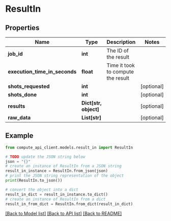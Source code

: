 # ResultIn


## Properties

Name | Type | Description | Notes
------------ | ------------- | ------------- | -------------
**job_id** | **int** | The ID of the result | 
**execution_time_in_seconds** | **float** | Time it took to compute the result | 
**shots_requested** | **int** |  | [optional] 
**shots_done** | **int** |  | [optional] 
**results** | **Dict[str, object]** |  | [optional] 
**raw_data** | **List[str]** |  | [optional] 

## Example

```python
from compute_api_client.models.result_in import ResultIn

# TODO update the JSON string below
json = "{}"
# create an instance of ResultIn from a JSON string
result_in_instance = ResultIn.from_json(json)
# print the JSON string representation of the object
print(ResultIn.to_json())

# convert the object into a dict
result_in_dict = result_in_instance.to_dict()
# create an instance of ResultIn from a dict
result_in_from_dict = ResultIn.from_dict(result_in_dict)
```
[[Back to Model list]](../README.md#documentation-for-models) [[Back to API list]](../README.md#documentation-for-api-endpoints) [[Back to README]](../README.md)


